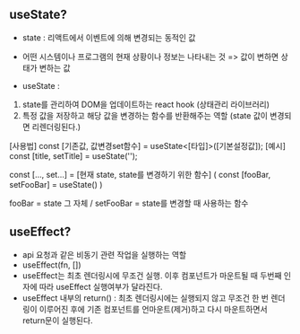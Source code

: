 ## useState?
- state : 리액트에서 이벤트에 의해 변경되는 동적인 값
- 어떤 시스템이나 프로그램의 현재 상황이나 정보는 나타내는 것 => 값이 변하면 상태가 변하는 값

- useState : 
1. state를 관리하여 DOM을 업데이트하는 react hook (상태관리 라이브러리)
2. 특정 값을 저장하고 해당 값을 변경하는 함수를 반환해주는 역할
(state 값이 변경되면 리렌더링된다.)

[사용법]
const [기존값, 값변경set함수] = useState<[타입]>([기본설정값]);
[예시]
const [title, setTitle] = useState<string>('');

const [..., set...] = [현재 state, state를 변경하기 위한 함수]
( const [fooBar, setFooBar] = useState() )

fooBar = state 그 자체 / setFooBar = state를 변경할 때 사용하는 함수


## useEffect?
- api 요청과 같은 비동기 관련 작업을 실행하는 역할
- useEffect(fn, [])
- useEffect는 최초 렌더링시에 무조건 실행. 
이후 컴포넌트가 마운트될 때 두번째 인자에 따라 useEffect 실행여부가 달라진다.
- useEffect 내부의 return() : 최초 렌더링시에는 실행되지 않고 무조건 한 번 렌더링이 이루어진 후에 기존 컴포넌트를 언마운트(제거)하고 다시 마운트하면서 return문이 실행된다.